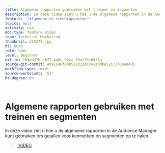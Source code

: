 ```yaml
---
title: Algemene rapporten gebruiken met treinen en segmenten
description: In deze video ziet u hoe u de algemene rapporten in de Audience Manager kunt gebruiken om getallen voor kenmerken en segmenten op te halen.
feature: '"Algemene en trendrapporten"'
topics: null
activity: use
doc-type: feature video
team: Technical Marketing
thumbnail: 328279.jpg
kt: 6645
role: User
level: Beginner
exl-id: 163ddd7b-e677-440c-92ca-53ac78e09f5a
source-git-commit: 4b91696f840518312ec041abdbe5217178aee405
workflow-type: tm+mt
source-wordcount: '57'
ht-degree: 0%

---
```


# Algemene rapporten gebruiken met treinen en segmenten

In deze video ziet u hoe u de algemene rapporten in de Audience Manager kunt gebruiken om getallen voor kenmerken en segmenten op te halen.

>[!VIDEO](https://video.tv.adobe.com/v/328279/?quality=12&learn=on)
